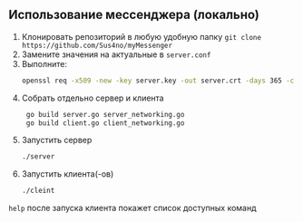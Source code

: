 ## Использование мессенджера (локально)

1. Клонировать репозиторий в любую удобную папку `git clone https://github.com/Sus4no/myMessenger`
2. Замените значения на актуальные в `server.conf`
3. Выполните:
   ```bash
   openssl req -x509 -new -key server.key -out server.crt -days 365 -config server.conf
4. Собрать отдельно сервер и клиента
   ```bash
    go build server.go server_networking.go
    go build client.go client_networking.go
5. Запустить сервер
    ```bash
    ./server
6. Запустить клиента(-ов)
    ```bash
    ./cleint
    ```
`help` после запуска клиента покажет список доступных команд
